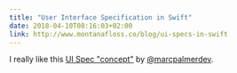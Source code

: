 ```yaml
---
title: "User Interface Specification in Swift"
date: 2018-04-10T08:16:03+02:00
link: http://www.montanafloss.co/blog/ui-specs-in-swift
---
```


I really like this [UI Spec "concept"](http://www.montanafloss.co/blog/ui-specs-in-swift) by [@marcpalmerdev](https://twitter.com/marcpalmerdev).
